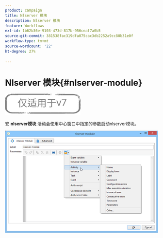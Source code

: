 ```yaml
---
product: campaign
title: Nlserver 模块
description: Nlserver 模块
feature: Workflows
exl-id: 1b62b36e-9103-473d-817b-956ceaf7a0b5
source-git-commit: 381538fac319dfa075cac3db2252a9cc80b31e0f
workflow-type: tm+mt
source-wordcount: '22'
ht-degree: 27%

---
```


# Nlserver 模块{#nlserver-module}

![](../../assets/v7-only.svg)

安 **nlserver模块** 活动会使用中心窗口中指定的参数启动nlserver模块。

![](assets/nlserver_module_edit.png)
